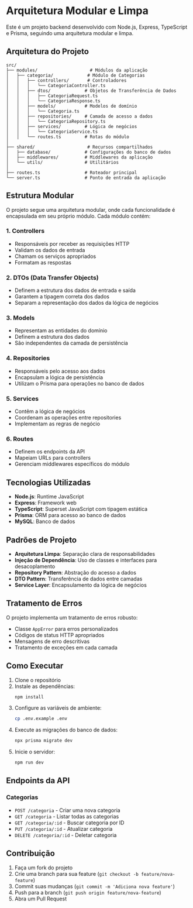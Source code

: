 # Arquitetura Modular e Limpa

Este é um projeto backend desenvolvido com Node.js, Express, TypeScript e Prisma, seguindo uma arquitetura modular e limpa.

## Arquitetura do Projeto

```
src/
├── modules/                    # Módulos da aplicação
│   ├── categoria/             # Módulo de Categorias
│   │   ├── controllers/       # Controladores
│   │   │   └── CategoriaController.ts
│   │   ├── dtos/             # Objetos de Transferência de Dados
│   │   │   ├── CategoriaRequest.ts
│   │   │   └── CategoriaResponse.ts
│   │   ├── models/           # Modelos de domínio
│   │   │   └── Categoria.ts
│   │   ├── repositories/     # Camada de acesso a dados
│   │   │   └── CategoriaRepository.ts
│   │   ├── services/         # Lógica de negócios
│   │   │   └── CategoriaService.ts
│   │   └── routes.ts         # Rotas do módulo
│
├── shared/                    # Recursos compartilhados
│   ├── database/             # Configurações do banco de dados
│   ├── middlewares/          # Middlewares da aplicação
│   └── utils/                # Utilitários
│
├── routes.ts                 # Roteador principal
└── server.ts                 # Ponto de entrada da aplicação
```

## Estrutura Modular

O projeto segue uma arquitetura modular, onde cada funcionalidade é encapsulada em seu próprio módulo. Cada módulo contém:

### 1. Controllers
- Responsáveis por receber as requisições HTTP
- Validam os dados de entrada
- Chamam os serviços apropriados
- Formatam as respostas

### 2. DTOs (Data Transfer Objects)
- Definem a estrutura dos dados de entrada e saída
- Garantem a tipagem correta dos dados
- Separam a representação dos dados da lógica de negócios

### 3. Models
- Representam as entidades do domínio
- Definem a estrutura dos dados
- São independentes da camada de persistência

### 4. Repositories
- Responsáveis pelo acesso aos dados
- Encapsulam a lógica de persistência
- Utilizam o Prisma para operações no banco de dados

### 5. Services
- Contêm a lógica de negócios
- Coordenam as operações entre repositories
- Implementam as regras de negócio

### 6. Routes
- Definem os endpoints da API
- Mapeiam URLs para controllers
- Gerenciam middlewares específicos do módulo

## Tecnologias Utilizadas

- **Node.js**: Runtime JavaScript
- **Express**: Framework web
- **TypeScript**: Superset JavaScript com tipagem estática
- **Prisma**: ORM para acesso ao banco de dados
- **MySQL**: Banco de dados

## Padrões de Projeto

- **Arquitetura Limpa**: Separação clara de responsabilidades
- **Injeção de Dependência**: Uso de classes e interfaces para desacoplamento
- **Repository Pattern**: Abstração do acesso a dados
- **DTO Pattern**: Transferência de dados entre camadas
- **Service Layer**: Encapsulamento da lógica de negócios

## Tratamento de Erros

O projeto implementa um tratamento de erros robusto:

- Classe `AppError` para erros personalizados
- Códigos de status HTTP apropriados
- Mensagens de erro descritivas
- Tratamento de exceções em cada camada

## Como Executar

1. Clone o repositório
2. Instale as dependências:
   ```bash
   npm install
   ```
3. Configure as variáveis de ambiente:
   ```bash
   cp .env.example .env
   ```
4. Execute as migrações do banco de dados:
   ```bash
   npx prisma migrate dev
   ```
5. Inicie o servidor:
   ```bash
   npm run dev
   ```

## Endpoints da API

### Categorias

- `POST /categoria` - Criar uma nova categoria
- `GET /categoria` - Listar todas as categorias
- `GET /categoria/:id` - Buscar categoria por ID
- `PUT /categoria/:id` - Atualizar categoria
- `DELETE /categoria/:id` - Deletar categoria

## Contribuição

1. Faça um fork do projeto
2. Crie uma branch para sua feature (`git checkout -b feature/nova-feature`)
3. Commit suas mudanças (`git commit -m 'Adiciona nova feature'`)
4. Push para a branch (`git push origin feature/nova-feature`)
5. Abra um Pull Request 
